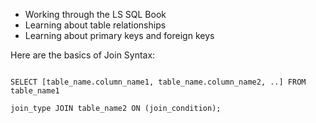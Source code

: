 - Working through the LS SQL Book
- Learning about table relationships
- Learning about primary keys and foreign keys

Here are the basics of Join Syntax:

```

SELECT [table_name.column_name1, table_name.column_name2, ..] FROM table_name1

join_type JOIN table_name2 ON (join_condition);

```
